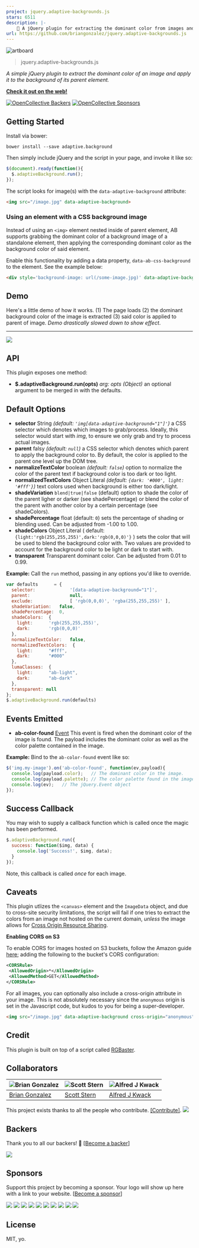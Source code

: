 ```yaml
---
project: jquery.adaptive-backgrounds.js
stars: 6511
description: |-
    🦎 A jQuery plugin for extracting the dominant color from images and applying the color to their parent.
url: https://github.com/briangonzalez/jquery.adaptive-backgrounds.js
---
```


![artboard](https://cloud.githubusercontent.com/assets/659829/17540609/4533a390-5e6c-11e6-8438-db25bcee1adc.png)

> jquery.adaptive-backgrounds.js

_A simple jQuery plugin to extract the dominant color of an image and apply it to the background of its parent element._

**[Check it out on the web!](http://briangonzalez.github.io/jquery.adaptive-backgrounds.js/)**

[![OpenCollective Backers][backer-badge]][backer-url] [![OpenCollective Sponsors][sponsor-badge]][sponsor-url]

[backer-url]: #backers
[backer-badge]: https://opencollective.com/jquery-adaptive-background/backers/badge.svg
[sponsor-url]: #sponsors
[sponsor-badge]: https://opencollective.com/jquery-adaptive-background/sponsors/badge.svg

Getting Started
------------------

Install via bower:

```
bower install --save adaptive.background
```

Then simply include jQuery and the script in your page, and invoke it like so:

```javascript
$(document).ready(function(){
  $.adaptiveBackground.run();
});
```

The script looks for image(s) with the `data-adaptive-background` attribute:

```html
<img src="/image.jpg" data-adaptive-background>
```

### Using an element with a CSS background image

Instead of using an `<img>` element nested inside of parent element, AB supports grabbing the dominant color of a background image of a standalone element, then applying the corresponding dominant color as the background color of said element.

Enable this functionality by adding a data property, `data-ab-css-background` to the element. See the example below:

```html
<div style='background-image: url(/some-image.jpg)' data-adaptive-background data-ab-css-background></div>
```

Demo
-----------
Here's a little demo of how it works. (1) The page loads (2) the dominant background color of the image is extracted (3) said color is applied to parent of image. _Demo drastically slowed down to show effect_.

---

<img src="https://raw.github.com/briangonzalez/jquery.adaptive-background.js/master/misc/ab.gif">

API
---
This plugin exposes one method:
- __$.adaptiveBackground.run(opts)__ _arg: opts (Object)_ an optional argument to be merged in with the defaults.

Default Options
----------------
- __selector__ String _(default: `'img[data-adaptive-background="1"]'`)_ a CSS selector which denotes which images to grab/process. Ideally, this selector would start with _img_, to ensure we only grab and try to process actual images.
- __parent__ falsy _(default: `null`)_ a CSS selector which denotes which parent to apply the background color to. By default, the color is applied to the parent one level up the DOM tree.
- __normalizeTextColor__ boolean _(default: `false`)_ option to normalize the color of the parent text if background color is too dark or too light.
- __normalizedTextColors__ Object Literal _(default: `{dark: '#000', light: '#fff'}`)_ text colors used when background is either too dark/light.
- __shadeVariation__ `blend|true|false` (default) option to shade the color of the parent ligher or darker (see shadePercentage) or blend the color of the parent with another color by a certain percentage (see shadeColors).
- __shadePercentage__ float (default: `0`) sets the percentage of shading or blending used. Can be adjusted from -1.00 to 1.00.
- __shadeColors__ Object Literal ( default: `{light:'rgb(255,255,255)',dark:'rgb(0,0,0)'}` ) sets the color that will be used to blend the background color with. Two values are provided to account for the background color to be light or dark to start with.
- __transparent__  Transparent dominant color. Can be adjusted from 0.01 to 0.99.


__Example:__
Call the `run` method, passing in any options you'd like to override.

```javascript
var defaults      = {
  selector:             '[data-adaptive-background="1"]',
  parent:               null,
  exclude:              [ 'rgb(0,0,0)', 'rgba(255,255,255)' ],
  shadeVariation:   false,
  shadePercentage:  0,
  shadeColors:  {
    light:      'rgb(255,255,255)',
    dark:       'rgb(0,0,0)' 
  },
  normalizeTextColor:   false,
  normalizedTextColors:  {
    light:      "#fff",
    dark:       "#000"
  },
  lumaClasses:  {
    light:      "ab-light",
    dark:       "ab-dark"
  },
  transparent: null
};
$.adaptiveBackground.run(defaults)
```

Events Emitted
--------------
- __ab-color-found__ [Event](http://api.jquery.com/category/events/event-object/) This event is fired when the dominant color of the image is found. The payload includes the dominant color as well as the color palette contained in the image.

__Example:__
Bind to the `ab-color-found` event like so:

```javascript
$('img.my-image').on('ab-color-found', function(ev,payload){
  console.log(payload.color);   // The dominant color in the image.
  console.log(payload.palette); // The color palette found in the image.
  console.log(ev);   // The jQuery.Event object
});
```

Success Callback
----------------
You may wish to supply a callback function which is called once the magic has been performed.

```javascript
$.adaptiveBackground.run({
  success: function($img, data) {
    console.log('Success!', $img, data);
  }
});
```
Note, this callback is called _once_ for each image.

Caveats
--------------
This plugin utlizes the `<canvas>` element and the `ImageData` object, and due to cross-site security limitations, the script will fail if one tries to extract the colors from an image not hosted on the current domain, *unless* the image allows for [Cross Origin Resource Sharing](http://en.wikipedia.org/wiki/Cross-origin_resource_sharing).

__Enabling CORS on S3__

To enable CORS for images hosted on S3 buckets, follow the Amazon guide [here](http://docs.aws.amazon.com/AmazonS3/latest/UG/EditingBucketPermissions.html); adding the following to the bucket's CORS configuration:

```xml
<CORSRule>
 <AllowedOrigin>*</AllowedOrigin>
 <AllowedMethod>GET</AllowedMethod>
</CORSRule>
```

For all images, you can optionally also include a cross-origin attribute in your image. This is not absolutely necessary since the `anonymous` origin is set in the Javascript code, but kudos to you for being a super-developer.

```html
<img src="/image.jpg" data-adaptive-background cross-origin="anonymous"/>
```

Credit
------
This plugin is built on top of a script called [RGBaster](https://github.com/briangonzalez/rgbaster.js).

Collaborators
-------
| ![Brian Gonzalez](http://gravatar.com/avatar/f6363fe1d9aadb1c3f07ba7867f0e854?s=70 "Brian Gonzalez") | ![Scott Stern](https://gravatar.com/avatar/0d4467ab78f0c73c7442d9b5c23299cc?s=70 "Scott Stern") | ![Alfred J Kwack](https://avatars2.githubusercontent.com/u/557102?v=4&s=70 "Alfred J KWack")
|---|---|---|
| [Brian Gonzalez](http://briangonzalez.org) | [Scott Stern](https://github.com/sstern6) | [Alfred J Kwack ](https://github.com/AlfredJKwack)|

This project exists thanks to all the people who contribute. [[Contribute]](CONTRIBUTING.md).
<a href="graphs/contributors"><img src="https://opencollective.com/jquery-adaptive-backgrounds/contributors.svg?width=890" /></a>

## Backers

Thank you to all our backers! 🙏 [[Become a backer](https://opencollective.com/jquery-adaptive-backgrounds#backer)]

<a href="https://opencollective.com/jquery-adaptive-backgrounds#backers" target="_blank"><img src="https://opencollective.com/jquery-adaptive-backgrounds/backers.svg?width=890"></a>


## Sponsors

Support this project by becoming a sponsor. Your logo will show up here with a link to your website. [[Become a sponsor](https://opencollective.com/jquery-adaptive-backgrounds#sponsor)]

<a href="https://opencollective.com/jquery-adaptive-backgrounds/sponsor/0/website" target="_blank"><img src="https://opencollective.com/jquery-adaptive-backgrounds/sponsor/0/avatar.svg"></a>
<a href="https://opencollective.com/jquery-adaptive-backgrounds/sponsor/1/website" target="_blank"><img src="https://opencollective.com/jquery-adaptive-backgrounds/sponsor/1/avatar.svg"></a>
<a href="https://opencollective.com/jquery-adaptive-backgrounds/sponsor/2/website" target="_blank"><img src="https://opencollective.com/jquery-adaptive-backgrounds/sponsor/2/avatar.svg"></a>
<a href="https://opencollective.com/jquery-adaptive-backgrounds/sponsor/3/website" target="_blank"><img src="https://opencollective.com/jquery-adaptive-backgrounds/sponsor/3/avatar.svg"></a>
<a href="https://opencollective.com/jquery-adaptive-backgrounds/sponsor/4/website" target="_blank"><img src="https://opencollective.com/jquery-adaptive-backgrounds/sponsor/4/avatar.svg"></a>
<a href="https://opencollective.com/jquery-adaptive-backgrounds/sponsor/5/website" target="_blank"><img src="https://opencollective.com/jquery-adaptive-backgrounds/sponsor/5/avatar.svg"></a>
<a href="https://opencollective.com/jquery-adaptive-backgrounds/sponsor/6/website" target="_blank"><img src="https://opencollective.com/jquery-adaptive-backgrounds/sponsor/6/avatar.svg"></a>
<a href="https://opencollective.com/jquery-adaptive-backgrounds/sponsor/7/website" target="_blank"><img src="https://opencollective.com/jquery-adaptive-backgrounds/sponsor/7/avatar.svg"></a>
<a href="https://opencollective.com/jquery-adaptive-backgrounds/sponsor/8/website" target="_blank"><img src="https://opencollective.com/jquery-adaptive-backgrounds/sponsor/8/avatar.svg"></a>
<a href="https://opencollective.com/jquery-adaptive-backgrounds/sponsor/9/website" target="_blank"><img src="https://opencollective.com/jquery-adaptive-backgrounds/sponsor/9/avatar.svg"></a>

License
-------
MIT, yo.








